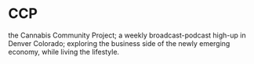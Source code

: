 # CCP
the Cannabis Community Project;  a weekly broadcast-podcast high-up in Denver Colorado;  exploring the business side of the newly emerging economy, while living the lifestyle.
